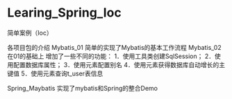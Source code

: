 # Learing_Spring_Ioc
简单案例（Ioc）

各项目包的介绍
Mybatis_01  简单的实现了Mybatis的基本工作流程
Mybatis_02  在01的基础上 增加了一些不同的功能：
            1．使用工具类创建SqlSession；
            2．使用<properties>配置数据库属性；
            3．使用<typeAliases>元素配置别名
            4．使用<insert>元素<keyProperty>获得数据库自动增长的主键值
            5．使用<resultMap>元素查询t_user表信息

Spring_Maybatis 实现了mybatis和Spring的整合Demo

